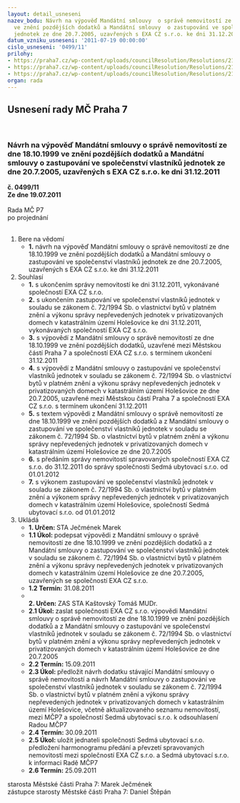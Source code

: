 ```yaml
---
layout: detail_usneseni
nazev_bodu: Návrh na výpověď Mandátní smlouvy  o správě nemovitostí ze dne 18.10.1999
  ve znění pozdějších dodatků a Mandátní smlouvy  o zastupování ve společenství vlastníků
  jednotek ze dne 20.7.2005, uzavřených s EXA CZ s.r.o. ke dni 31.12.2011
datum_vzniku_usneseni: '2011-07-19 00:00:00'
cislo_usneseni: '0499/11'
prilohy:
- https://praha7.cz/wp-content/uploads/councilResolution/Resolutions/21526/35-11-skmbt_60011062812200.tif
- https://praha7.cz/wp-content/uploads/councilResolution/Resolutions/21526/35-11-skmbt_60011062812190.tif
- https://praha7.cz/wp-content/uploads/councilResolution/Resolutions/21526/35-11-v%c3%bdpov%c4%9b%c4%8f_z_obou_ms.doc
organ: rada
---
```

<div id="ucUsn_pList" class="usn">
	<span><h2>Usnesení rady MČ Praha 7 </h2>
<br></span><div class="standBody">
<span><h3>Návrh na výpověď Mandátní smlouvy  o správě nemovitostí ze dne 18.10.1999 ve znění pozdějších dodatků a Mandátní smlouvy  o zastupování ve společenství vlastníků jednotek ze dne 20.7.2005, uzavřených s EXA CZ s.r.o. ke dni 31.12.2011</h3></span><div class="center">
		<strong>č. 0499/11</strong><br>
	</div>
<div class="center">
		<strong>Ze dne 19.07.2011</strong><br><br>
	</div>Rada MČ P7<br> po projednání<br><br><ol>
<li>Bere na vědomí<ul><li>
<strong>1.</strong> návrh na výpověď Mandátní smlouvy  o správě nemovitostí ze dne 18.10.1999 ve znění pozdějších dodatků a Mandátní smlouvy  o zastupování ve společenství vlastníků jednotek ze dne 20.7.2005, uzavřených s EXA CZ s.r.o. ke dni 31.12.2011   </li></ul>
</li>
<li>Souhlasí<ul>
<li>
<strong>1.</strong> s ukončením správy  nemovitostí ke dni 31.12.2011, vykonávané společností EXA CZ s.r.o. </li>
<li>
<strong>2.</strong> s ukončením  zastupování ve společenství vlastníků jednotek  v souladu se zákonem č. 72/1994 Sb. o vlastnictví bytů v platném znění a výkonu správy nepřevedených jednotek v privatizovaných domech v katastrálním území Holešovice  ke dni 31.12.2011, vykonávaných společností EXA CZ s.r.o. </li>
<li>
<strong>3.</strong> s výpovědí z Mandátní  smlouvy  o správě nemovitostí ze dne 18.10.1999 ve znění pozdějších dodatků, uzavřené mezi Městskou částí Praha 7 a společností EXA CZ s.r.o.  s termínem ukončení  31.12.2011</li>
<li>
<strong>4.</strong> s výpovědí z Mandátní smlouvy  o zastupování ve společenství vlastníků jednotek  v souladu se zákonem č. 72/1994 Sb. o vlastnictví bytů v platném znění a výkonu správy nepřevedených jednotek v privatizovaných domech v katastrálním území Holešovice ze dne 20.7.2005, uzavřené mezi Městskou částí Praha 7 a společností EXA CZ s.r.o. s termínem ukončení 31.12.2011</li>
<li>
<strong>5.</strong> s textem výpovědi z Mandátní  smlouvy  o správě nemovitostí ze dne 18.10.1999 ve znění pozdějších dodatků a z Mandátní smlouvy  o zastupování ve společenství vlastníků jednotek  v souladu se zákonem č. 72/1994 Sb. o vlastnictví bytů v platném znění a výkonu správy nepřevedených jednotek v privatizovaných domech v katastrálním území Holešovice ze dne 20.7.2005</li>
<li>
<strong>6.</strong> s předáním správy nemovitostí spravovaných společností EXA CZ s.r.o. do 31.12.2011 do správy společnosti Sedmá ubytovací s.r.o. od 01.01.2012</li>
<li>
<strong>7.</strong> s výkonem zastupování ve společenství vlastníků jednotek  v souladu se zákonem č. 72/1994 Sb. o vlastnictví bytů v platném znění a výkonem správy nepřevedených jednotek v privatizovaných domech v katastrálním území Holešovice,  společností Sedmá ubytovací s.r.o. od 01.01.2012     </li>
</ul>
</li>
<li>Ukládá<ul>
<li>
<strong>1. Určen: </strong>STA Ječmének Marek</li>
<li>
<strong>1.1 Úkol: </strong>podepsat výpovědi z Mandátní  smlouvy  o správě nemovitostí ze dne 18.10.1999 ve znění pozdějších dodatků a z Mandátní smlouvy o zastupování ve společenství vlastníků jednotek  v souladu se zákonem č. 72/1994 Sb. o vlastnictví bytů v platném znění a výkonu správy nepřevedených jednotek v privatizovaných domech v katastrálním území Holešovice ze dne 20.7.2005, uzavřených se společností EXA CZ s.r.o.</li>
<li>
<strong>1.2 Termín: </strong>31.08.2011</li>
<li>
<strong><br>2. Určen: </strong>ZAS STA Kaštovský Tomáš MUDr.</li>
<li>
<strong>2.1 Úkol: </strong>zaslat společnosti EXA CZ s.r.o. výpovědi  Mandátní  smlouvy  o správě nemovitostí ze dne 18.10.1999 ve znění pozdějších dodatků a z Mandátní smlouvy o zastupování ve společenství vlastníků jednotek  v souladu se zákonem č. 72/1994 Sb. o vlastnictví bytů v platném znění a výkonu správy nepřevedených jednotek v privatizovaných domech v katastrálním území Holešovice ze dne 20.7.2005</li>
<li>
<strong>2.2 Termín: </strong>15.09.2011</li>
<li>
<strong>2.3 Úkol: </strong>předložit návrh  dodatku stávající Mandátní  smlouvy  o správě nemovitostí  a návrh  Mandátní smlouvy  o zastupování ve společenství vlastníků jednotek  v souladu se zákonem č. 72/1994 Sb. o vlastnictví bytů v platném znění a výkonu správy nepřevedených jednotek v privatizovaných domech v katastrálním území Holešovice, včetně aktualizovaného seznamu nemovitostí, mezi MČP7 a společností Sedmá ubytovací s.r.o. k odsouhlasení Radou MČP7</li>
<li>
<strong>2.4 Termín: </strong>30.09.2011</li>
<li>
<strong>2.5 Úkol: </strong>uložit jednateli společnosti Sedmá ubytovací s.r.o. předložení harmonogramu předání a převzetí  spravovaných nemovitostí mezi společností EXA CZ s.r.o. a Sedmá ubytovací s.r.o. k informaci Radě MČP7</li>
<li>
<strong>2.6 Termín: </strong>25.09.2011</li>
</ul>
</li>
</ol>starosta Městské části Praha 7: Marek Ječmének<br>zástupce starosty Městské části Praha 7: Daniel Štěpán 
</div>
</div>
